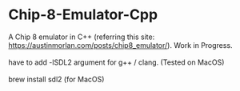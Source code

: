# Chip-8-Emulator-Cpp
A Chip 8 emulator in C++ (referring this site: https://austinmorlan.com/posts/chip8_emulator/). Work in Progress.
<br><br>
have to add -lSDL2 argument for g++ / clang. (Tested on MacOS)
<br><br>brew install sdl2 (for MacOS)
